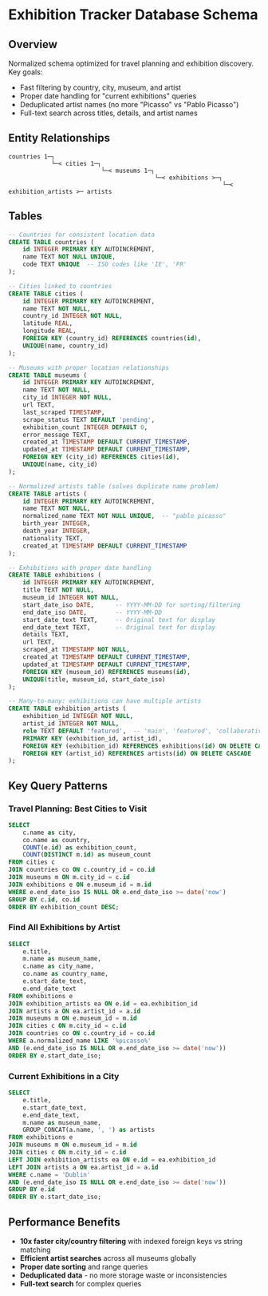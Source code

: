 # Exhibition Tracker Database Schema

## Overview

Normalized schema optimized for travel planning and exhibition discovery. Key goals:
- Fast filtering by country, city, museum, and artist
- Proper date handling for "current exhibitions" queries  
- Deduplicated artist names (no more "Picasso" vs "Pablo Picasso")
- Full-text search across titles, details, and artist names

## Entity Relationships

```
countries 1─┐
            └─< cities 1─┐
                          └─< museums 1─┐
                                         └─< exhibitions >─┐
                                                            └─< exhibition_artists >─ artists
```

## Tables

```sql
-- Countries for consistent location data
CREATE TABLE countries (
    id INTEGER PRIMARY KEY AUTOINCREMENT,
    name TEXT NOT NULL UNIQUE,
    code TEXT UNIQUE  -- ISO codes like 'IE', 'FR'
);

-- Cities linked to countries
CREATE TABLE cities (
    id INTEGER PRIMARY KEY AUTOINCREMENT,
    name TEXT NOT NULL,
    country_id INTEGER NOT NULL,
    latitude REAL,
    longitude REAL,
    FOREIGN KEY (country_id) REFERENCES countries(id),
    UNIQUE(name, country_id)
);

-- Museums with proper location relationships
CREATE TABLE museums (
    id INTEGER PRIMARY KEY AUTOINCREMENT,
    name TEXT NOT NULL,
    city_id INTEGER NOT NULL,
    url TEXT,
    last_scraped TIMESTAMP,
    scrape_status TEXT DEFAULT 'pending',
    exhibition_count INTEGER DEFAULT 0,
    error_message TEXT,
    created_at TIMESTAMP DEFAULT CURRENT_TIMESTAMP,
    updated_at TIMESTAMP DEFAULT CURRENT_TIMESTAMP,
    FOREIGN KEY (city_id) REFERENCES cities(id),
    UNIQUE(name, city_id)
);

-- Normalized artists table (solves duplicate name problem)
CREATE TABLE artists (
    id INTEGER PRIMARY KEY AUTOINCREMENT,
    name TEXT NOT NULL,
    normalized_name TEXT NOT NULL UNIQUE,  -- "pablo picasso"
    birth_year INTEGER,
    death_year INTEGER,
    nationality TEXT,
    created_at TIMESTAMP DEFAULT CURRENT_TIMESTAMP
);

-- Exhibitions with proper date handling
CREATE TABLE exhibitions (
    id INTEGER PRIMARY KEY AUTOINCREMENT,
    title TEXT NOT NULL,
    museum_id INTEGER NOT NULL,
    start_date_iso DATE,      -- YYYY-MM-DD for sorting/filtering
    end_date_iso DATE,        -- YYYY-MM-DD
    start_date_text TEXT,     -- Original text for display
    end_date_text TEXT,       -- Original text for display
    details TEXT,
    url TEXT,
    scraped_at TIMESTAMP NOT NULL,
    created_at TIMESTAMP DEFAULT CURRENT_TIMESTAMP,
    updated_at TIMESTAMP DEFAULT CURRENT_TIMESTAMP,
    FOREIGN KEY (museum_id) REFERENCES museums(id),
    UNIQUE(title, museum_id, start_date_iso)
);

-- Many-to-many: exhibitions can have multiple artists
CREATE TABLE exhibition_artists (
    exhibition_id INTEGER NOT NULL,
    artist_id INTEGER NOT NULL,
    role TEXT DEFAULT 'featured',  -- 'main', 'featured', 'collaborative'
    PRIMARY KEY (exhibition_id, artist_id),
    FOREIGN KEY (exhibition_id) REFERENCES exhibitions(id) ON DELETE CASCADE,
    FOREIGN KEY (artist_id) REFERENCES artists(id) ON DELETE CASCADE
);
```

## Key Query Patterns

### Travel Planning: Best Cities to Visit
```sql
SELECT 
    c.name as city,
    co.name as country,
    COUNT(e.id) as exhibition_count,
    COUNT(DISTINCT m.id) as museum_count
FROM cities c
JOIN countries co ON c.country_id = co.id
JOIN museums m ON m.city_id = c.id
JOIN exhibitions e ON e.museum_id = m.id
WHERE e.end_date_iso IS NULL OR e.end_date_iso >= date('now')
GROUP BY c.id, co.id
ORDER BY exhibition_count DESC;
```

### Find All Exhibitions by Artist
```sql
SELECT 
    e.title,
    m.name as museum_name,
    c.name as city_name,
    co.name as country_name,
    e.start_date_text,
    e.end_date_text
FROM exhibitions e
JOIN exhibition_artists ea ON e.id = ea.exhibition_id
JOIN artists a ON ea.artist_id = a.id
JOIN museums m ON e.museum_id = m.id
JOIN cities c ON m.city_id = c.id
JOIN countries co ON c.country_id = co.id
WHERE a.normalized_name LIKE '%picasso%'
AND (e.end_date_iso IS NULL OR e.end_date_iso >= date('now'))
ORDER BY e.start_date_iso;
```

### Current Exhibitions in a City
```sql
SELECT 
    e.title,
    e.start_date_text,
    e.end_date_text,
    m.name as museum_name,
    GROUP_CONCAT(a.name, ', ') as artists
FROM exhibitions e
JOIN museums m ON e.museum_id = m.id
JOIN cities c ON m.city_id = c.id
LEFT JOIN exhibition_artists ea ON e.id = ea.exhibition_id
LEFT JOIN artists a ON ea.artist_id = a.id
WHERE c.name = 'Dublin'
AND (e.end_date_iso IS NULL OR e.end_date_iso >= date('now'))
GROUP BY e.id
ORDER BY e.start_date_iso;
```

## Performance Benefits

- **10x faster city/country filtering** with indexed foreign keys vs string matching
- **Efficient artist searches** across all museums globally
- **Proper date sorting** and range queries
- **Deduplicated data** - no more storage waste or inconsistencies
- **Full-text search** for complex queries